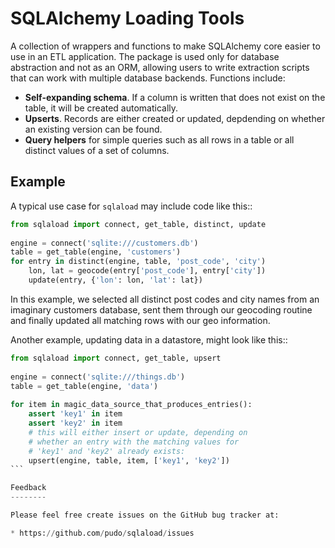 SQLAlchemy Loading Tools
========================

A collection of wrappers and functions to make SQLAlchemy core easier 
to use in an ETL application. The package is used only for database
abstraction and not as an ORM, allowing users to write extraction
scripts that can work with multiple database backends. Functions
include:

* **Self-expanding schema**. If a column is written that does not
  exist on the table, it will be created automatically.
* **Upserts**. Records are either created or updated, depdending on
  whether an existing version can be found.
* **Query helpers** for simple queries such as all rows in a table or
  all distinct values of a set of columns.


Example
-------

A typical use case for ``sqlaload`` may include code like this::

```python
from sqlaload import connect, get_table, distinct, update
    
engine = connect('sqlite:///customers.db')
table = get_table(engine, 'customers')
for entry in distinct(engine, table, 'post_code', 'city')
    lon, lat = geocode(entry['post_code'], entry['city'])
    update(entry, {'lon': lon, 'lat': lat})
```

In this example, we selected all distinct post codes and city names
from an imaginary customers database, sent them through our 
geocoding routine and finally updated all matching rows with our 
geo information.

Another example, updating data in a datastore, might look like 
this::

````python
from sqlaload import connect, get_table, upsert
    
engine = connect('sqlite:///things.db')
table = get_table(engine, 'data')
    
for item in magic_data_source_that_produces_entries():
    assert 'key1' in item
    assert 'key2' in item
    # this will either insert or update, depending on 
    # whether an entry with the matching values for 
    # 'key1' and 'key2' already exists:
    upsert(engine, table, item, ['key1', 'key2'])
```

Feedback
--------

Please feel free create issues on the GitHub bug tracker at:

* https://github.com/pudo/sqlaload/issues


